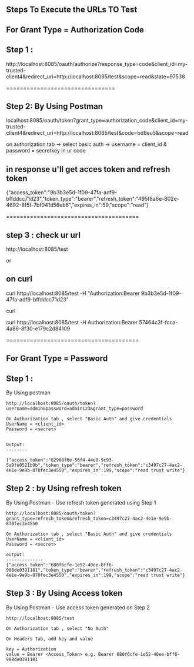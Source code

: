 Steps To Execute the URLs TO Test
--------------------------------------

For Grant Type = Authorization Code
---------------------------------------


Step 1 :
------------------ 
http://localhost:8085/oauth/authorize?response_type=code&client_id=my-trusted-client4&redirect_uri=http://localhost:8085/test&scope=read&state=97538


================================

Step 2: By Using Postman
-----------------------------

localhost:8085/oauth/token?grant_type=authorization_code&client_id=my-trusted-client4&redirect_uri=http://localhost:8085/test&code=bd8eu5&scope=read

on authorization tab -> select basic auth -> username = client_id & password = secretkey in ur code

in response u'll get acces token and refresh token
---------------------
{"access_token":"9b3b3e5d-1f09-47fa-adf9-bffddcc71d23","token_type":"bearer","refresh_token":"495f8a6e-802e-4692-8f5f-7bf041d56eb6","expires_in":59,"scope":"read"}

=======================================

step 3 : check ur url
--------------------------

http://localhost:8085/test

or

on curl
------

curl http://localhost:8085/test -H "Authorization:Bearer 9b3b3e5d-1f09-47fa-adf9-bffddcc71d23"

curl

curl http://localhost:8085/test -H Authorization:Bearer 57464c3f-fcca-4a86-8f30-e179c2d84109



=======================================

For Grant Type = Password
---------------------------

Step 1 :
-------
By Using postman
	
	http://localhost:8085/oauth/token?username=admin&password=admin123&grant_type=password
	
	On Authorization tab , select "Basic Auth" and give credentials 
	UserName = <client_id>
	Password = <secret>
	
	
	Output:
	--------
	
	{"access_token":"82908f6e-56f4-44e0-9c93-5a9fe0521b9b","token_type":"bearer","refresh_token":"c3497c27-4ac2-4e1e-9e9b-870fec3e4550","expires_in":199,"scope":"read trust write"}
	
Step 2 : by Using refresh token
--------------
By Using Postman - Use refresh token generated using Step 1

	http://localhost:8085/oauth/token?grant_type=refresh_token&refresh_token=c3497c27-4ac2-4e1e-9e9b-870fec3e4550
	
	On Authorization tab , select "Basic Auth" and give credentials 
	UserName = <client_id>
	Password = <secret>
	
	output:
	--------------
	{"access_token":"680f6cfe-1e52-40ee-bff6-988de0391181","token_type":"bearer","refresh_token":"c3497c27-4ac2-4e1e-9e9b-870fec3e4550","expires_in":199,"scope":"read trust write"}
		
	
Step 3 : By Using Access token
-------------------

By Using Postman - Use access token generated on Step 2

	http://localhost:8085/test
	
	On Authorization tab , select "No Auth"
	
	On Headers Tab, add key and value 
	
	key = Authorization
	value = Bearer <Access_Token> e.g. Bearer 680f6cfe-1e52-40ee-bff6-988de0391181